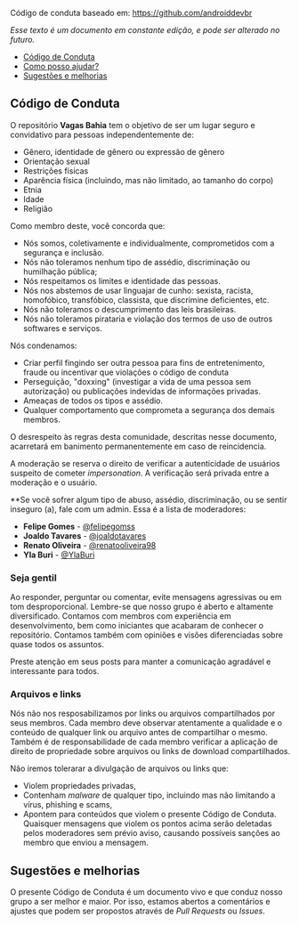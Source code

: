 
Código de conduta baseado em: https://github.com/androiddevbr

*Esse texto é um documento em constante edição, e pode ser alterado no futuro.*

- [Código de Conduta](#código-de-conduta)
- [Como posso ajudar?](https://github.com/joaldotavares/vagas-bahia/blob/master/docs/como-posso-ajudar.md)
- [Sugestões e melhorias](#sugestões-e-melhorias)

## Código de Conduta

O repositório **Vagas Bahia** tem o objetivo de ser um lugar seguro e convidativo para pessoas independentemente de:
- Gênero, identidade de gênero ou expressão de gênero
- Orientação sexual
- Restrições físicas
- Aparência física (incluindo, mas não limitado, ao tamanho do corpo)
- Etnia
- Idade
- Religião

Como membro deste, você concorda que:

* Nós somos, coletivamente e individualmente, comprometidos com a segurança e inclusão.
* Nós não toleramos nenhum tipo de assédio, discriminação ou humilhação pública;
* Nós respeitamos os limites e identidade das pessoas.
* Nós nos abstemos de usar linguajar de cunho: sexista, racista, homofóbico, transfóbico, classista, que discrimine deficientes, etc.
* Nós não toleramos o descumprimento das leis brasileiras.
* Nós não toleramos pirataria e violação dos termos de uso de outros softwares e serviços.

Nós condenamos:

* Criar perfil fingindo ser outra pessoa para fins de entretenimento, fraude ou incentivar que violações o código de conduta 
* Perseguição, "doxxing" (investigar a vida de uma pessoa sem autorização) ou publicações indevidas de informações privadas.
* Ameaças de todos os tipos e assédio.
* Qualquer comportamento que comprometa a segurança dos demais membros.


O desrespeito às regras desta comunidade, descritas nesse documento, acarretará em banimento permanentemente em caso de reincidencia.

A moderação se reserva o direito de verificar a autenticidade de usuários suspeito de cometer _impersonation_. A verificação será privada entre a moderação e o usuário.

**Se você sofrer algum tipo de abuso, assédio, discriminação, ou se sentir inseguro (a), fale com um admin.
Essa é a lista de moderadores:

* **Felipe Gomes** - [@felipegomss](https://github.com/felipegomss)
* **Joaldo Tavares** - [@joaldotavares](https://github.com/joaldotavares)
* **Renato Oliveira** - [@renatooliveira98](https://github.com/renatooliveira98)
* **Yla Buri** - [@YlaBuri](https://github.com/YlaBuri)

### Seja gentil

Ao responder, perguntar ou comentar, evite mensagens agressivas ou em tom desproporcional. Lembre-se que nosso grupo é aberto e altamente diversificado. Contamos com membros com experiência em desenvolvimento, bem como iniciantes que acabaram de conhecer o repositório. Contamos também com opiniões e visões diferenciadas sobre quase todos os assuntos. 

Preste atenção em seus posts para manter a comunicação agradável e interessante para todos.

### Arquivos e links

Nós não nos resposabilizamos por links ou arquivos compartilhados por seus membros. Cada membro deve observar atentamente a qualidade e o conteúdo de qualquer link ou arquivo antes de compartilhar o mesmo. Também é de responsabilidade de cada membro verificar a aplicação de direito de propriedade sobre arquivos ou links de download compartilhados.

Não iremos tolerarar a divulgação de arquivos ou links que:
* Violem propriedades privadas,
* Contenham _malware_ de qualquer tipo, incluindo mas não limitando a vírus, phishing e scams,
* Apontem para conteúdos que violem o presente Código de Conduta.
Quaisquer mensagens que violem os pontos acima serão deletadas pelos moderadores sem prévio aviso, causando possíveis sanções ao membro que enviou a mensagem.

## Sugestões e melhorias

O presente Código de Conduta é um documento vivo e que conduz nosso grupo a ser melhor e maior. Por isso, estamos abertos a comentários e ajustes que podem ser propostos através de _Pull Requests_ ou _Issues_.
